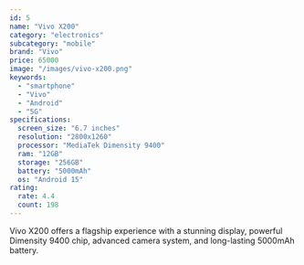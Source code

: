 ```yaml
---
id: 5
name: "Vivo X200"
category: "electronics"
subcategory: "mobile"
brand: "Vivo"
price: 65000
image: "/images/vivo-x200.png"
keywords:
  - "smartphone"
  - "Vivo"
  - "Android"
  - "5G"
specifications:
  screen_size: "6.7 inches"
  resolution: "2800x1260"
  processor: "MediaTek Dimensity 9400"
  ram: "12GB"
  storage: "256GB"
  battery: "5000mAh"
  os: "Android 15"
rating:
  rate: 4.4
  count: 198
---
```


Vivo X200 offers a flagship experience with a stunning display, powerful Dimensity 9400 chip, advanced camera system, and long-lasting 5000mAh battery.
